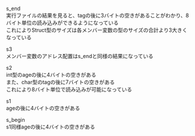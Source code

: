 s_end  
実行ファイルの結果を見ると、tagの後に3バイトの空きがあることがわかり、8バイト単位の読み込みができるようになっている  
これによりStruct型のサイズは各メンバー変数の型のサイズの合計より3大きくなっている

s3  
メンバー変数のアドレス配置はs_endと同様の結果になっている  

s2  
int型のageの後に4バイトの空きがある  
また、char型のtagの後に7バイトの空きがある  
これにより8バイト単位で読み込みが可能になっている

s1  
ageの後に4バイトの空きがある  

s_begin  
s1同様ageの後に4バイトの空きがある  
